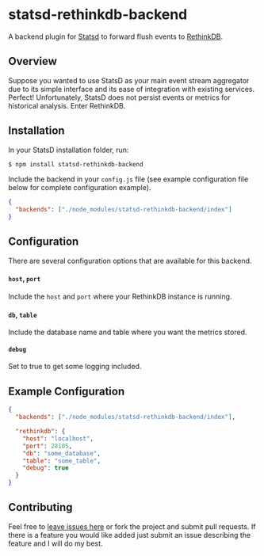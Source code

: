 statsd-rethinkdb-backend
======================

A backend plugin for [Statsd](https://github.com/etsy/statsd/) to forward
flush events to [RethinkDB](http://www.rethinkdb.com/).

## Overview

Suppose you wanted to use StatsD as your main event stream aggregator due
to its simple interface and its ease of integration with existing services.
Perfect! Unfortunately, StatsD does not persist events or metrics for
historical analysis. Enter RethinkDB.

## Installation

In your StatsD installation folder, run:

```bash
$ npm install statsd-rethinkdb-backend
```

Include the backend in your `config.js` file (see example configuration file below
for complete configuration example).

```json
{
  "backends": ["./node_modules/statsd-rethinkdb-backend/index"]
}
```

## Configuration

There are several configuration options that are available for this backend.

#### `host`, `port`

Include the `host` and `port` where your RethinkDB instance is running.

#### `db`, `table`

Include the database name and table where you want the metrics stored.

#### `debug`

Set to true to get some logging included.

## Example Configuration

```json
{
  "backends": ["./node_modules/statsd-rethinkdb-backend/index"],

  "rethinkdb": {
    "host": "localhost",
    "port": 28105,
    "db": "some_database",
    "table": "some_table",
    "debug": true
  }
}
```

## Contributing

Feel free to [leave issues here](https://github.com/joshgummersall/statsd-rethinkdb-backend/issues)
or fork the project and submit pull requests. If there is a feature you would like added
just submit an issue describing the feature and I will do my best.
